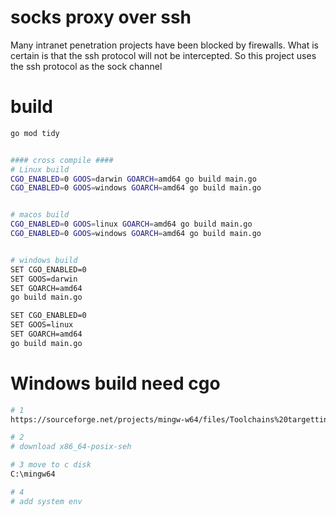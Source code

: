 # socks proxy over ssh

Many intranet penetration projects have been blocked by firewalls. 
What is certain is that the ssh protocol will not be intercepted. 
So this project uses the ssh protocol as the sock channel


# build

```bash
go mod tidy


#### cross compile ####
# Linux build
CGO_ENABLED=0 GOOS=darwin GOARCH=amd64 go build main.go
CGO_ENABLED=0 GOOS=windows GOARCH=amd64 go build main.go


# macos build
CGO_ENABLED=0 GOOS=linux GOARCH=amd64 go build main.go
CGO_ENABLED=0 GOOS=windows GOARCH=amd64 go build main.go


# windows build
SET CGO_ENABLED=0
SET GOOS=darwin
SET GOARCH=amd64
go build main.go

SET CGO_ENABLED=0
SET GOOS=linux
SET GOARCH=amd64
go build main.go


```


# Windows build need cgo

```bash
# 1
https://sourceforge.net/projects/mingw-w64/files/Toolchains%20targetting%20Win64/Personal%20Builds/mingw-builds/8.1.0/

# 2
# download x86_64-posix-seh 

# 3 move to c disk
C:\mingw64

# 4
# add system env
```

